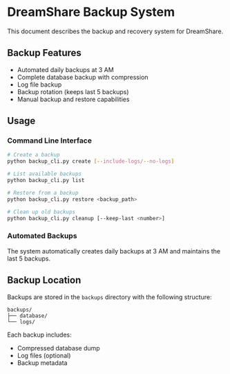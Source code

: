 # DreamShare Backup System

This document describes the backup and recovery system for DreamShare.

## Backup Features
- Automated daily backups at 3 AM
- Complete database backup with compression
- Log file backup
- Backup rotation (keeps last 5 backups)
- Manual backup and restore capabilities

## Usage

### Command Line Interface
```bash
# Create a backup
python backup_cli.py create [--include-logs/--no-logs]

# List available backups
python backup_cli.py list

# Restore from a backup
python backup_cli.py restore <backup_path>

# Clean up old backups
python backup_cli.py cleanup [--keep-last <number>]
```

### Automated Backups
The system automatically creates daily backups at 3 AM and maintains the last 5 backups.

## Backup Location
Backups are stored in the `backups` directory with the following structure:
```
backups/
├── database/
└── logs/
```

Each backup includes:
- Compressed database dump
- Log files (optional)
- Backup metadata
